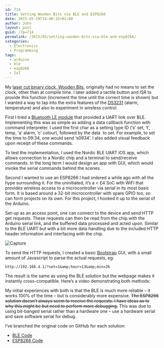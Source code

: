 ```yaml
---
id: 714
title: Setting Wooden Bits via BLE and ESP8266
date: 2015-05-29T14:40:32+01:00
author: John
layout: post
guid: /?p=714
permalink: /2015/05/setting-wooden-bits-via-ble-and-esp8266/
categories:
  - Electronics
  - Programming
tags:
  - arduino
  - ble
  - esp8266
  - IoT
---
```

My [laser cut binary clock, Wooden Bits](/2014/12/wooden-bits-binary-clock/), originally had no means to set the clock, other than at compile time. I later added a tactile button and ISR to provide this function (increment the time until the correct time is shown) but I wanted a way to tap into the extra features of the [DS3231](http://datasheets.maximintegrated.com/en/ds/DS3231.pdf) (alarm, temperature) and also to experiment in wireless control.

<!--more-->

First I tried a [Bluetooth LE module](http://www.adafruit.com/products/1697) that provided a UART link over BLE. Implementing this was as simple as adding a data callback function with command interpreter. I used the first char as a setting type ID (&#8216;s&#8217; set, &#8216;t&#8217;, temp, &#8216;a&#8217; alarm, &#8216;c&#8217; colour), followed by the data  to set. For example, to set the time to 09:34, one would send &#8216;s0934&#8217;. I also added visual feedback upon receipt of these commands.

To test the implementation, I used the Nordic BLE UART iOS app, which allows connection to a Nordic chip and a terminal to send/receive commands. In the long term I would design an app with GUI, which would invoke the serial commands behind the scenes.

Second I wanted to use an ESP8266 I had ordered a while ago with all the hype surrounding it. For the uninitiated, it&#8217;s a < £4 SoC with WiFi that provides wireless access to a microcontroller via serial in its most basic form. It is based around a 32-bit microcontroller with spare GPIO too, so can form projects on its own. For this project, I hooked it up to the serial of the Arduino.

Set-up as an access point, one can connect to the device and send HTTP get requests. These requests can then be read from the chip with the Arduino serial link, and the buffered data processed and acted upon. Similar to the BLE UART but with a bit more data handling due to the included HTTP header information and interfacing with the chip.

<img loading="lazy" class="aligncenter size-full wp-image-720" src="/assets/img/uploads/2015/05/Capture.png" alt="Capture" />

To send the HTTP requests, I created a basic [Bootstrap](http://getbootstrap.com/) GUI, with a small amount of Javascript to parse the actual requests, eg:

`http://192.168.4.1/?set=1&amp;hour=13&amp;min=26`

The result is the same as using the BLE solution but the webpage makes it instantly cross-compatible. Here&#8217;s a video demonstrating both methods:

My initial experiences with both is that the BLE is much more reliable &#8211; it works 100% of the time &#8211; but is considerably more expensive. <del datetime="2015-07-18T17:26:25+00:00">The ESP8266 solution doesn&#8217;t always seem to receive the requests. I have ideas as to why this might be but need to perform more debugging.</del> This was due to using bit-banged serial rather than a hardware one &#8211; use a hardware serial and save software serial for debug.

I&#8217;ve branched the original code on GitHub for each solution:

  * [BLE Code](https://github.com/tuna-f1sh/wooden-bits/tree/bluetooth)
  * [ESP8266 Code](https://github.com/tuna-f1sh/wooden-bits/tree/esp8266)
